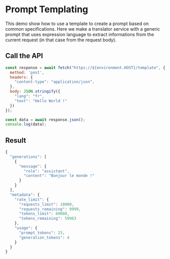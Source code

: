# Prompt Templating

This demo show how to use a template to create a prompt based on common specifications. Here we make a translator service with a generic prompt that uses expression language to extract informations from the current request (in that case from the request body).


## Call the API

```js
const response = await fetch("https://${environment.HOST}/template", {
  method: 'post',
  headers: {
    "content-type": "application/json",
  },
  body: JSON.stringify({
    "lang": "fr",
    "text": "Hello World !"
  })
});

const data = await response.json();
console.log(data);
```

## Result

```js
{
  "generations": [
    {
      "message": {
        "role": "assistant",
        "content": "Bonjour le monde !"
      }
    }
  ],
  "metadata": {
    "rate_limit": {
      "requests_limit": 10000,
      "requests_remaining": 9999,
      "tokens_limit": 60000,
      "tokens_remaining": 59963
    },
    "usage": {
      "prompt_tokens": 23,
      "generation_tokens": 4
    }
  }
}
```